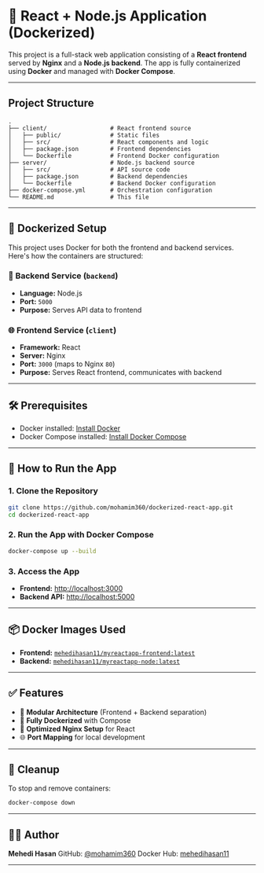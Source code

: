 # 🚀 React + Node.js Application (Dockerized)

This project is a full-stack web application consisting of a **React frontend** served by **Nginx** and a **Node.js backend**. The app is fully containerized using **Docker** and managed with **Docker Compose**.

---

## Project Structure

```
.
├── client/                  # React frontend source
│   ├── public/              # Static files
│   ├── src/                 # React components and logic
│   ├── package.json         # Frontend dependencies
│   └── Dockerfile           # Frontend Docker configuration
├── server/                  # Node.js backend source
│   ├── src/                 # API source code
│   ├── package.json         # Backend dependencies
│   └── Dockerfile           # Backend Docker configuration
├── docker-compose.yml       # Orchestration configuration
└── README.md                # This file
```


---

## 🐳 Dockerized Setup

This project uses Docker for both the frontend and backend services. Here's how the containers are structured:

### 🔧 Backend Service (`backend`)

* **Language:** Node.js
* **Port:** `5000`
* **Purpose:** Serves API data to frontend

### 🌐 Frontend Service (`client`)

* **Framework:** React
* **Server:** Nginx
* **Port:** `3000` (maps to Nginx `80`)
* **Purpose:** Serves React frontend, communicates with backend

---

## 🛠️ Prerequisites

* Docker installed: [Install Docker](https://docs.docker.com/get-docker/)
* Docker Compose installed: [Install Docker Compose](https://docs.docker.com/compose/install/)

---

## 🧪 How to Run the App

### 1. Clone the Repository

```bash
git clone https://github.com/mohamim360/dockerized-react-app.git
cd dockerized-react-app
```

### 2. Run the App with Docker Compose

```bash
docker-compose up --build
```

### 3. Access the App

* **Frontend:** [http://localhost:3000](http://localhost:3000)
* **Backend API:** [http://localhost:5000](http://localhost:5000)

---

## 📦 Docker Images Used

* **Frontend:** [`mehedihasan11/myreactapp-frontend:latest`](https://hub.docker.com/r/mehedihasan11/myreactapp-frontend)
* **Backend:** [`mehedihasan11/myreactapp-node:latest`](https://hub.docker.com/r/mehedihasan11/myreactapp-node)

---

## ✅ Features

* 🧩 **Modular Architecture** (Frontend + Backend separation)
* 🐳 **Fully Dockerized** with Compose
* 🚀 **Optimized Nginx Setup** for React
* 🌐 **Port Mapping** for local development

---

## 🧼 Cleanup

To stop and remove containers:

```bash
docker-compose down
```
---

## 🙋‍♂️ Author

**Mehedi Hasan**
GitHub: [@mohamim360](https://github.com/mohamim360)
Docker Hub: [mehedihasan11](https://hub.docker.com/u/mehedihasan11)

---

